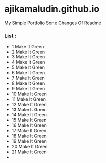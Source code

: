 # ajikamaludin.github.io

My Simple Portfolio
Some Changes Of Readme

### List :
- 1 Make It Green
- 2 Make It Green
- 3 Make It Green
- 4 Make It Green
- 5 Make It Green
- 6 Make It Green
- 7 Make It Green
- 8 Make It Green
- 9 Make It Green
- 10 Make It Green
- 11 Make It Green
- 12 Make It Green
- 13 Make It Green
- 14 Make It Green
- 15 Make It Green
- 16 Make It Green
- 17 Make It Green
- 18 Make It Green
- 19 Make It Green
- 20 Make It Green
- 21 Make It Green
- 
